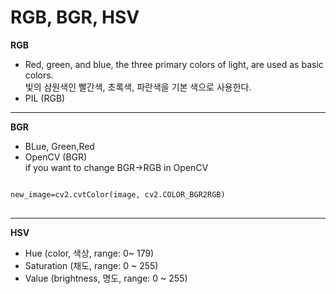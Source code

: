 RGB, BGR, HSV
===============
**RGB**   
- Red, green, and blue, the three primary colors of light, are used as basic colors.   
   빛의 삼원색인 빨간색, 초록색, 파란색을 기본 색으로 사용한다.    
- PIL (RGB)
---
**BGR**   
- BLue, Green,Red   
-  OpenCV (BGR)   
if you want to change BGR->RGB in OpenCV
<pre>
<code>
new_image=cv2.cvtColor(image, cv2.COLOR_BGR2RGB)
</code>
</pre>   
---
**HSV**
- Hue (color, 색상, range: 0~ 179)   
- Saturation (채도, range: 0 ~ 255)   
- Value (brightness, 명도, range: 0 ~ 255)    
